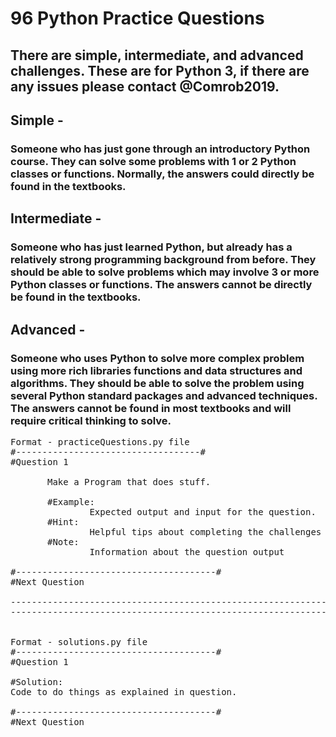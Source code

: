 # 96 Python Practice Questions
## There are simple, intermediate, and advanced challenges. These are for Python 3, if there are any issues please contact @Comrob2019.

## Simple -
### Someone who has just gone through an introductory Python course. They can solve some problems with 1 or 2 Python classes or functions. Normally, the answers could directly be found in the textbooks.
         
## Intermediate - 
### Someone who has just learned Python, but already has a relatively strong programming background from before. They should be able to solve problems which may involve 3 or more Python classes or functions. The answers cannot be directly be found in the textbooks.
               
## Advanced - 
### Someone who uses Python to solve more complex problem using more rich libraries functions and data structures and algorithms. They should be able to solve the problem using several Python standard packages and advanced techniques. The answers cannot be found in most  textbooks and will require critical thinking to solve.
<pre>
Format - practiceQuestions.py file
#-----------------------------------#
#Question 1
        
       Make a Program that does stuff.
                    
       #Example:
               Expected output and input for the question.
       #Hint:
               Helpful tips about completing the challenges
       #Note:
               Information about the question output
               
#--------------------------------------#
#Next Question

--------------------------------------------------------------
--------------------------------------------------------------


Format - solutions.py file
#--------------------------------------#
#Question 1
 
#Solution:
Code to do things as explained in question. 

#--------------------------------------#
#Next Question

</pre>
